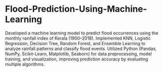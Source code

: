 # Flood-Prediction-Using-Machine-Learning
Developed a machine learning model to predict flood occurrences using the monthly rainfall index of Kerala (1900–2018). Implemented KNN, Logistic Regression, Decision Tree, Random Forest, and Ensemble Learning to analyze rainfall patterns and classify flood events. Utilized Python (Pandas, NumPy, Scikit-Learn, Matplotlib, Seaborn) for data preprocessing, model training, and visualization, improving prediction accuracy by evaluating multiple algorithms.

